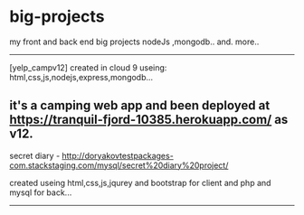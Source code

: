 # big-projects
my front and back end big projects nodeJs ,mongodb.. and. more..


----------------------------------------------------------------------------------------------
[yelp_campv12]
created in cloud 9 useing: html,css,js,nodejs,express,mongodb...

it's a camping web app and been deployed at https://tranquil-fjord-10385.herokuapp.com/ as v12.
-----------------------------------------------------------------------------------------------


secret diary - http://doryakovtestpackages-com.stackstaging.com/mysql/secret%20diary%20project/

created useing html,css,js,jqurey and bootstrap for client and php and mysql for back...

-----------------------------------------------------------------------------------------------
